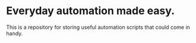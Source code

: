 # Everyday automation made easy.

This is a repository for storing useful automation scripts that could come in handy.
